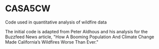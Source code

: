 # CASA5CW
Code used in quantitative analysis of wildfire data

The initial code is adapted from Peter Aldhous and his analysis for the Buzzfeed News article, "How A Booming Population And Climate Change Made California’s Wildfires Worse Than Ever."
